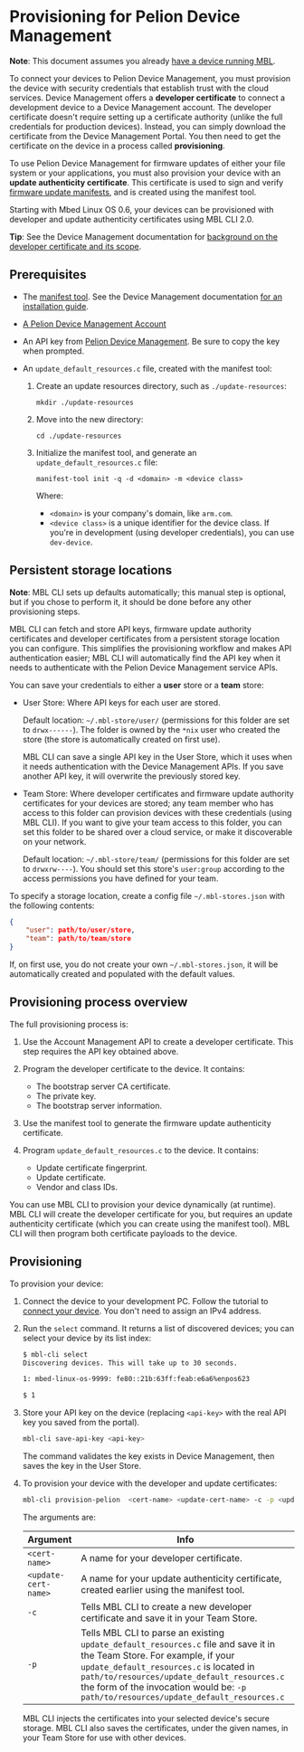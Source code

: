 # Provisioning for Pelion Device Management

<span class="notes">**Note**: This document assumes you already [have a device running MBL](../first-image/index.html).</span>

To connect your devices to Pelion Device Management, you must provision the device with security credentials that establish trust with the cloud services. Device Management offers a **developer certificate** to connect a development device to a Device Management account. The developer certificate doesn't require setting up a certificate authority (unlike the full credentials for production devices). Instead, you can simply download the certificate from the Device Management Portal. You then need to get the certificate on the device in a process called **provisioning**.

To use Pelion Device Management for firmware updates of either your file system or your applications, you must also provision your device with an **update authenticity certificate**. This certificate is used to sign and verify [firmware update manifests](https://cloud.mbed.com/docs/latest/updating-firmware/firmware-manifests.html), and is created using the manifest tool.

Starting with Mbed Linux OS 0.6, your devices can be provisioned with developer and update authenticity certificates using MBL CLI 2.0.

<span class="tips">**Tip**: See the Device Management documentation for [background on the developer certificate and its scope](https://cloud.mbed.com/docs/latest/connecting/provisioning-development-devices.html).</span>

## Prerequisites

* The [manifest tool](https://github.com/ARMmbed/manifest-tool). See the Device Management documentation [for an installation guide](https://cloud.mbed.com/docs/latest/cloud-requirements/manifest-tutorial.html).

* <a href="https://os.mbed.com/account/login/" target="_blank">A Pelion Device Management Account</a>

* An API key from [Pelion Device Management](https://cloud.mbed.com/docs/latest/integrate-web-app/api-keys.html). Be sure to copy the key when prompted.

* An `update_default_resources.c` file, created with the manifest tool:

    1. Create an update resources directory, such as `./update-resources`:

        ```
        mkdir ./update-resources
        ```

    2. Move into the new directory:

        ```
        cd ./update-resources
        ```

     1. Initialize the manifest tool, and generate an `update_default_resources.c` file:

        `manifest-tool init -q -d <domain> -m <device class>`

        Where:

        * `<domain>` is your company's domain, like `arm.com`.
        * `<device class>` is a unique identifier for the device class. If you're in development (using developer credentials), you can use `dev-device`.

## Persistent storage locations

<span class="notes">**Note**: MBL CLI sets up defaults automatically; this manual step is optional, but if you chose to perform it, it should be done before any other provisioning steps.</span>

MBL CLI can fetch and store API keys, firmware update authority certificates and developer certificates from a persistent storage location you can configure. This simplifies the provisioning workflow and makes API authentication easier; MBL CLI will automatically find the API key when it needs to authenticate with the Pelion Device Management service APIs.

You can save your credentials to either a **user** store or a **team** store:

- User Store: Where API keys for each user are stored.

    Default location: `~/.mbl-store/user/` (permissions for this folder are set to `drwx------`). The folder is owned by the `*nix` user who created the store (the store is automatically created on first use).

    MBL CLI can save a single API key in the User Store, which it uses when it needs authentication with the Device Management APIs. If you save another API key, it will overwrite the previously stored key.

- Team Store: Where developer certificates and firmware update authority certificates for your devices are stored; any team member who has access to this folder can provision devices with these credentials (using MBL CLI). If you want to give your team access to this folder, you can set this folder to be shared over a cloud service, or make it discoverable on your network.

    Default location: `~/.mbl-store/team/` (permissions for this folder are set to `drwxrw----`). You should set this store's `user:group` according to the access permissions you have defined for your team.

To specify a storage location, create a config file `~/.mbl-stores.json` with the following contents:

```json
{
    "user": path/to/user/store,
    "team": path/to/team/store
}
```

If, on first use, you do not create your own `~/.mbl-stores.json`, it will be automatically created and populated with the default values.

## Provisioning process overview

The full provisioning process is:

1. Use the Account Management API to create a developer certificate. This step requires the API key obtained above.

1. Program the developer certificate to the device. It contains:

    * The bootstrap server CA certificate.
    * The private key.
    * The bootstrap server information.

1. Use the manifest tool to generate the firmware update authenticity certificate.

2. Program `update_default_resources.c` to the device. It contains:

    * Update certificate fingerprint.
    * Update certificate.
    * Vendor and class IDs.


You can use MBL CLI to provision your device dynamically (at runtime). MBL CLI will create the developer certificate for you, but requires an update authenticity certificate (which you can create using the manifest tool). MBL CLI will then program both certificate payloads to the device.

## Provisioning

To provision your device:

1. Connect the device to your development PC. Follow the tutorial to [connect your device](../develop-apps/setting-up.html#setting-up-networking). You don't need to assign an IPv4 address.
2. Run the `select` command. It returns a list of discovered devices; you can select your device by its list index:

    ```bash
    $ mbl-cli select
    Discovering devices. This will take up to 30 seconds.

    1: mbed-linux-os-9999: fe80::21b:63ff:feab:e6a6%enpos623

    $ 1

    ```

3. Store your API key on the device (replacing `<api-key>` with the real API key you saved from the portal).

    ```bash
    mbl-cli save-api-key <api-key>
    ```

    The command validates the key exists in Device Management, then saves the key in the User Store.

4. To provision your device with the developer and update certificates:

    ```bash
    mbl-cli provision-pelion  <cert-name> <update-cert-name> -c -p <update-cert-path> 
    ```

    The arguments are:
    
    | Argument | Info |
    | --- | --- |
    |`<cert-name>`| A name for your developer certificate. |
    |`<update-cert-name>`| A name for your update authenticity certificate, created earlier using the manifest tool.|
    |`-c`| Tells MBL CLI to create a new developer certificate and save it in your Team Store.|
    |`-p`| Tells MBL CLI to parse an existing `update_default_resources.c` file and save it in the Team Store. For example, if your `update_default_resources.c` is located in `path/to/resources/update_default_resources.c` the form of the invocation would be: `-p path/to/resources/update_default_resources.c` |

    MBL CLI injects the certificates into your selected device's secure storage. MBL CLI also saves the certificates, under the given names, in your Team Store for use with other devices.
